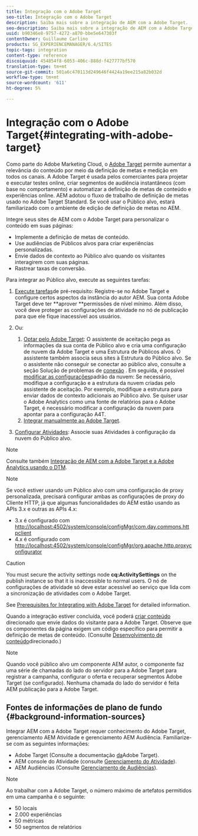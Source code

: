 ```yaml
---
title: Integração com o Adobe Target
seo-title: Integração com o Adobe Target
description: Saiba mais sobre a integração de AEM com a Adobe Target.
seo-description: Saiba mais sobre a integração de AEM com a Adobe Target.
uuid: b90346e8-9757-4272-a870-bbe5e647303f
contentOwner: Guillaume Carlino
products: SG_EXPERIENCEMANAGER/6.4/SITES
topic-tags: integration
content-type: reference
discoiquuid: 454854f8-6053-406c-888d-f427777bf570
translation-type: tm+mt
source-git-commit: 501a6c470113d249646f4424a19ee215a82b032d
workflow-type: tm+mt
source-wordcount: '611'
ht-degree: 5%

---
```



# Integração com o Adobe Target{#integrating-with-adobe-target}

Como parte do Adobe Marketing Cloud, o [Adobe Target](http://www.adobe.com/ro/solutions/testing-targeting/testandtarget.html) permite aumentar a relevância do conteúdo por meio da definição de metas e medição em todos os canais. A Adobe Target é usada pelos comerciantes para projetar e executar testes online, criar segmentos de audiência instantâneos (com base no comportamento) e automatizar a definição de metas de conteúdo e experiências online. AEM adotou o fluxo de trabalho de definição de metas usado no Adobe Target Standard. Se você usar o Público alvo, estará familiarizado com o ambiente de edição de definição de metas no AEM.

Integre seus sites de AEM com o Adobe Target para personalizar o conteúdo em suas páginas:

* Implemente a definição de metas de conteúdo.
* Use audiências de Públicos alvos para criar experiências personalizadas.
* Envie dados de contexto ao Público alvo quando os visitantes interagirem com suas páginas.
* Rastrear taxas de conversão.

Para integrar ao Público alvo, execute as seguintes tarefas:

1. [Execute tarefas](/help/sites-administering/target-requirements.md)de pré-requisito: Registre-se no Adobe Target e configure certos aspectos da instância do autor AEM. Sua conta Adobe Target deve ter **aprover **permissões de nível mínimo. Além disso, você deve proteger as configurações de atividade no nó de publicação para que ele fique inacessível aos usuários.

1. Ou:

   1. [Optar pelo Adobe Target](/help/sites-administering/opt-in.md): O assistente de aceitação pega as informações da sua conta de Público alvo e cria uma configuração de nuvem da Adobe Target e uma Estrutura de Públicos alvos. O assistente também associa seus sites à Estrutura do Público alvo. Se o assistente não conseguir se conectar ao público alvo, consulte a seção Solução de problemas de [conexão](/help/sites-administering/target-configuring.md#troubleshooting-target-connection-problems) . Em seguida, é possível [modificar as configurações](/help/sites-administering/target-configuring.md#modifying-the-opt-in-wizard-configurations)padrão da nuvem: Se necessário, modifique a configuração e a estrutura da nuvem criadas pelo assistente de aceitação. Por exemplo, modifique a estrutura para enviar dados de contexto adicionais ao Público alvo. Se quiser usar o Adobe Analytics como uma fonte de relatórios para o Adobe Target, é necessário modificar a configuração da nuvem para apontar para a configuração A4T.
   1. [Integrar manualmente ao Adobe Target](/help/sites-administering/target-configuring.md#manually-integrating-with-adobe-target).

1. [Configurar Atividades](/help/sites-authoring/activitylib.md): Associe suas Atividades à configuração da nuvem do Público alvo.

>[!NOTE]
>
>Consulte também [Integração de AEM com a Adobe Target e a Adobe Analytics usando o DTM](https://helpx.adobe.com/experience-manager/using/integrate-digital-marketing-solutions.html).

>[!NOTE]
>
>Se você estiver usando um Público alvo com uma configuração de proxy personalizada, precisará configurar ambas as configurações de proxy do Cliente HTTP, já que algumas funcionalidades do AEM estão usando as APIs 3.x e outras as APIs 4.x:
>
>* 3.x é configurado com [http://localhost:4502/system/console/configMgr/com.day.commons.httpclient](http://localhost:4502/system/console/configMgr/com.day.commons.httpclient)
>* 4.x é configurado com [http://localhost:4502/system/console/configMgr/org.apache.http.proxyconfigurator](http://localhost:4502/system/console/configMgr/org.apache.http.proxyconfigurator)

>



>[!CAUTION]
>
>You must secure the activity settings node **cq:ActivitySettings** on the publish instance so that it is inaccessible to normal users. O nó de configurações de atividade só deve estar acessível ao serviço que lida com a sincronização de atividades com o Adobe Target.
>
>See [Prerequisites for Integrating with Adobe Target](/help/sites-administering/target-requirements.md#securing-the-activity-settings-node) for detailed information.

Quando a integração estiver concluída, você poderá [criar conteúdo](/help/sites-authoring/content-targeting-touch.md) direcionado que envie dados do visitante para a Adobe Target. Observe que os componentes da página exigem um código específico para permitir a definição de metas de conteúdo. (Consulte [Desenvolvimento de conteúdo](/help/sites-developing/target.md)direcionado.)

>[!NOTE]
>
>Quando você público alvo um componente AEM autor, o componente faz uma série de chamadas do lado do servidor para a Adobe Target para registrar a campanha, configurar o oferta e recuperar segmentos Adobe Target (se configurado). Nenhuma chamada do lado do servidor é feita AEM publicação para a Adobe Target.

## Fontes de informações de plano de fundo {#background-information-sources}

Integrar AEM com a Adobe Target requer conhecimento do Adobe Target, gerenciamento AEM Atividade e gerenciamento AEM Audiência. Familiarize-se com as seguintes informações:

* Adobe Target (Consulte a documentação [da](https://docs.adobe.com/content/help/en/target/using/target-home.html)Adobe Target).
* AEM console do Atividade (consulte [Gerenciamento do Atividade](/help/sites-authoring/activitylib.md)).
* AEM Audiências (Consulte [Gerenciamento de Audiências](/help/sites-authoring/managing-audiences.md)).

>[!NOTE]
>
>Ao trabalhar com a Adobe Target, o número máximo de artefatos permitidos em uma campanha é o seguinte:
>
>* 50 locais
>* 2.000 experiências
>* 50 métricas
>* 50 segmentos de relatórios

>



